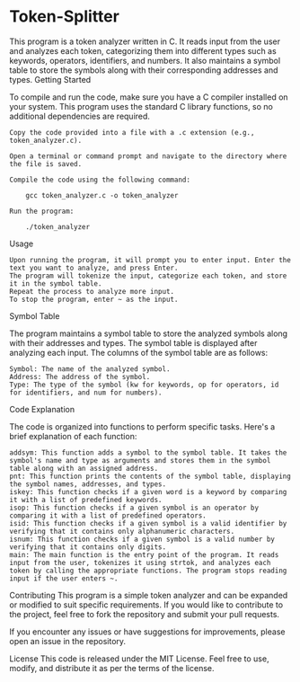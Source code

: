 # Token-Splitter

This program is a token analyzer written in C. It reads input from the user and analyzes each token, categorizing them into different types such as keywords, operators, identifiers, and numbers. It also maintains a symbol table to store the symbols along with their corresponding addresses and types.
Getting Started

To compile and run the code, make sure you have a C compiler installed on your system. This program uses the standard C library functions, so no additional dependencies are required.

    Copy the code provided into a file with a .c extension (e.g., token_analyzer.c).

    Open a terminal or command prompt and navigate to the directory where the file is saved.

    Compile the code using the following command:

        gcc token_analyzer.c -o token_analyzer

    Run the program:

        ./token_analyzer

Usage

    Upon running the program, it will prompt you to enter input. Enter the text you want to analyze, and press Enter.
    The program will tokenize the input, categorize each token, and store it in the symbol table.
    Repeat the process to analyze more input.
    To stop the program, enter ~ as the input.

Symbol Table

The program maintains a symbol table to store the analyzed symbols along with their addresses and types. The symbol table is displayed after analyzing each input. The columns of the symbol table are as follows:

    Symbol: The name of the analyzed symbol.
    Address: The address of the symbol.
    Type: The type of the symbol (kw for keywords, op for operators, id for identifiers, and num for numbers).

Code Explanation

The code is organized into functions to perform specific tasks. Here's a brief explanation of each function:

    addsym: This function adds a symbol to the symbol table. It takes the symbol's name and type as arguments and stores them in the symbol table along with an assigned address.
    pnt: This function prints the contents of the symbol table, displaying the symbol names, addresses, and types.
    iskey: This function checks if a given word is a keyword by comparing it with a list of predefined keywords.
    isop: This function checks if a given symbol is an operator by comparing it with a list of predefined operators.
    isid: This function checks if a given symbol is a valid identifier by verifying that it contains only alphanumeric characters.
    isnum: This function checks if a given symbol is a valid number by verifying that it contains only digits.
    main: The main function is the entry point of the program. It reads input from the user, tokenizes it using strtok, and analyzes each token by calling the appropriate functions. The program stops reading input if the user enters ~.

Contributing
This program is a simple token analyzer and can be expanded or modified to suit specific requirements. If you would like to contribute to the project, feel free to fork the repository and submit your pull requests.

If you encounter any issues or have suggestions for improvements, please open an issue in the repository.

License
This code is released under the MIT License. Feel free to use, modify, and distribute it as per the terms of the license.
